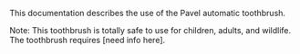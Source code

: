 This documentation describes the use of the Pavel automatic toothbrush.

Note: This toothbrush is totally safe to use for children, adults, and wildlife.
The toothbrush requires [need info here].
